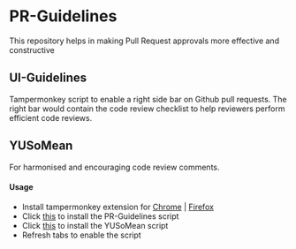 # PR-Guidelines

This repository helps in making Pull Request approvals more effective and constructive

## UI-Guidelines

Tampermonkey script to enable a right side bar on Github pull requests. The right bar would contain the code review checklist to help reviewers perform efficient code reviews.

## YUSoMean

For harmonised and encouraging code review comments.

#### Usage

- Install tampermonkey extension for <a href="https://chrome.google.com/webstore/detail/tampermonkey/dhdgffkkebhmkfjojejmpbldmpobfkfo/">Chrome</a> | <a href="https://addons.mozilla.org/en-US/firefox/addon/tampermonkey/">Firefox</a>
- Click <a href="https://github.com/itsRockyy/pull-requests-utility/raw/master/pr-guidelines.user.js">this</a> to install the PR-Guidelines script
- Click <a href="https://github.com/itsRockyy/pull-requests-utility/raw/master/yusomean.user.js">this</a> to install the YUSoMean script
- Refresh tabs to enable the script
